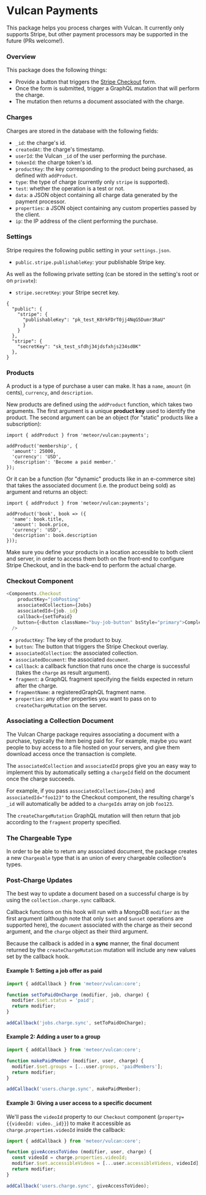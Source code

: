 # Vulcan Payments

This package helps you process charges with Vulcan. It currently only supports Stripe, but other payment processors may be supported in the future (PRs welcome!). 

### Overview

This package does the following things: 

- Provide a button that triggers the [Stripe Checkout](https://stripe.com/checkout) form.
- Once the form is submitted, trigger a GraphQL mutation that will perform the charge. 
- The mutation then returns a document associated with the charge. 

### Charges

Charges are stored in the database with the following fields:

- `_id`: the charge's id. 
- `createdAt`: the charge's timestamp.
- `userId`: the Vulcan `_id` of the user performing the purchase. 
- `tokenId`: the charge token's id. 
- `productKey`: the key corresponding to the product being purchased, as defined with `addProduct`.
- `type`: the type of charge (currently only `stripe` is supported).
- `test`: whether the operation is a test or not. 
- `data`: a JSON object containing all charge data generated by the payment processor.
- `properties`: a JSON object containing any custom properties passed by the client. 
- `ip`: the IP address of the client performing the purchase. 

### Settings

Stripe requires the following public setting in your `settings.json`. 

- `public.stripe.publishableKey`: your publishable Stripe key.

As well as the following private setting (can be stored in the setting's root or on `private`): 

- `stripe.secretKey`: your Stripe secret key. 

```
{
  "public": {
    "stripe": {
      "publishableKey": "pk_test_K0rkFDrT0jj4NqG5Dumr3RaU"
      }
    }
  },
  "stripe": {
    "secretKey": "sk_test_sfdhj34jdsfxhjs234sd0K"
  },
}
```

### Products

A product is a type of purchase a user can make. It has a `name`, `amount` (in cents), `currency`, and `description`.

New products are defined using the `addProduct` function, which takes two arguments. The first argument is a unique **product key** used to identify the product. The second argument can be an object (for "static" products like a subscription):

```
import { addProduct } from 'meteor/vulcan:payments';

addProduct('membership', {
  'amount': 25000,
  'currency': 'USD',
  'description': 'Become a paid member.'
});
```

Or it can be a function (for "dynamic" products like in an e-commerce site) that takes the associated document (i.e. the product being sold) as argument and returns an object:

```
import { addProduct } from 'meteor/vulcan:payments';

addProduct('book', book => ({
  'name': book.title,
  'amount': book.price,
  'currency': 'USD',
  'description': book.description
}));
```

Make sure you define your products in a location accessible to both client and server, in order to access them both on the front-end to configure Stripe Checkout, and in the back-end to perform the actual charge. 

### Checkout Component

```js
<Components.Checkout 
    productKey="jobPosting"
    associatedCollection={Jobs}
    associatedId={job._id}
    callback={setToPaid}
    button={<Button className="buy-job-button" bsStyle="primary">Complete Payment</Button>}
  />
```

- `productKey`: The key of the product to buy. 
- `button`: The button that triggers the Stripe Checkout overlay.
- `associatedCollection`: the associated collection.
- `associatedDocument`: the associated `document`. 
- `callback`: a callback function that runs once the charge is successful (takes the `charge` as result argument).
- `fragment`: a GraphQL fragment specifying the fields expected in return after the charge. 
- `fragmentName`: a registeredGraphQL fragment name.
- `properties`: any other properties you want to pass on to `createChargeMutation` on the server. 

### Associating a Collection Document

The Vulcan Charge package requires associating a document with a purchase, typically the item being paid for. For example, maybe you want people to buy access to a file hosted on your servers, and give them download access once the transaction is complete. 

The `associatedCollection` and `associatedId` props give you an easy way to implement this by automatically setting a `chargeId` field on the document once the charge succeeds. 

For example, if you pass `associatedCollection={Jobs}` and `associatedId="foo123"` to the Checkout component, the resulting charge's `_id` will automatically be added to a `chargeIds` array on job `foo123`. 

The `createChargeMutation` GraphQL mutation will then return that job according to the `fragment` property specified. 

### The Chargeable Type

In order to be able to return any associated document, the package creates a new `Chargeable` type that is an union of every chargeable collection's types. 

### Post-Charge Updates

The best way to update a document based on a successful charge is by using the `collection.charge.sync` callback. 

Callback functions on this hook will run with a MongoDB `modifier` as the first argument (although note that only `$set` and `$unset` operations are supported here), the `document` associated with the charge as their second argument, and the `charge` object as their third argument. 

Because the callback is added in a **sync** manner, the final document returned by the `createChargeMutation` mutation will include any new values set by the callback hook. 

#### Example 1: Setting a job offer as paid

```js
import { addCallback } from 'meteor/vulcan:core';

function setToPaidOnCharge (modifier, job, charge) {
  modifier.$set.status = 'paid';
  return modifier;
}

addCallback('jobs.charge.sync', setToPaidOnCharge);
```

#### Example 2: Adding a user to a group

```js
import { addCallback } from 'meteor/vulcan:core';

function makePaidMember (modifier, user, charge) {
  modifier.$set.groups = [...user.groups, 'paidMembers'];
  return modifier;
}

addCallback('users.charge.sync', makePaidMember);
```

#### Example 3: Giving a user access to a specific document

We'll pass the `videoId` property to our `Checkout` component (`property={{videoId: video._id}}`) to make it accessible as `charge.properties.videoId` inside the callback: 

```js
import { addCallback } from 'meteor/vulcan:core';

function giveAccessToVideo (modifier, user, charge) {
  const videoId = charge.properties.videoId;
  modifier.$set.accessibleVideos = [...user.accessibleVideos, videoId];
  return modifier;
}

addCallback('users.charge.sync', giveAccessToVideo);
```

